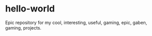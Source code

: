 # hello-world
Epic repository for my cool, interesting, useful, gaming, epic, gaben, gaming, projects.
